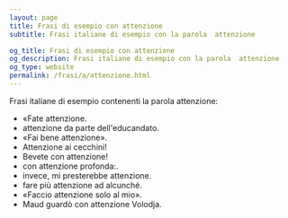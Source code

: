 ```yaml
---
layout: page
title: Frasi di esempio con attenzione 
subtitle: Frasi italiane di esempio con la parola  attenzione

og_title: Frasi di esempio con attenzione 
og_description: Frasi italiane di esempio con la parola  attenzione
og_type: website
permalink: /frasi/a/attenzione.html
---
```


Frasi italiane di esempio contenenti la parola attenzione:


- «Fate attenzione.
- attenzione da parte dell'educandato.
- «Fai bene attenzione».
- Attenzione ai cecchini!
- Bevete con attenzione!
- con attenzione profonda:.
- invece, mi presterebbe attenzione.
- fare più attenzione ad alcunché.
- «Faccio attenzione solo al mio».
- Maud guardò con attenzione Volodja.

